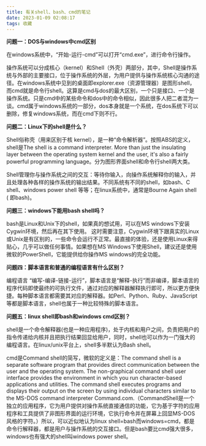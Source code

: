 ```yaml
---
title: 有关shell、bash、cmd的笔记
date: 2023-01-09 02:08:17
tags: 收藏
---
```


**问题一：DOS与windows中cmd区别**

在windows系统中，“开始-运行-cmd”可以打开“cmd.exe”，进行命令行操作。

操作系统可以分成核心（kernel）和Shell（外壳）两部分，其中，Shell是操作系统与外部的主要接口，位于操作系统的外层，为用户提供与操作系统核心沟通的途径。在windows系统中见到的桌面即explorer.exe（资源管理器）是图形shell，而cmd就是命令行shell。这算是cmd与dos的最大区别，一个只是接口、一个是操作系统。只是cmd中的某些命令和dos中的命令相似，因此很多人把二者混为一谈。cmd属于windows系统的一部分，dos本身就是一个系统，在dos系统下可以删除，修复windows系统，而在cmd下则不行。

 

**问题二：Linux下的shell是什么？**

 

Shell俗称壳（用来区别于核 kernel），是一种“命令解析器”。按照ABS的定义，shell是The shell is a command interpreter. More than just the insulating layer between the operating system kernel and the user, it's also a fairly powerful programming language。分为图形界面shell和命令行shell两大类。

Shell管理你与操作系统之间的交互：等待你输入，向操作系统解释你的输入，并且处理各种各样的操作系统的输出结果。不同系统有不同的shell，如bash、C shell、windows power shell 等等；在linux系统中，通常是Bourne Again shell ( 即bash)。

 

**问题三：windows下能用bash shell吗？**

 

bash是Linux和Unix下的shell，如果真的想试用，可以在MS windows下安装Cygwin环境，然后再在其下使用。 这时需要注意，Cygwin环境下跟真实的Linux或Unix是有区别的，一些命令会运行不正常。最直接的体验，还是使用Linux来得贴心，几乎可以做任何事情。如果想在MS Windows下使用Shell，建议还是使用微软的PowerShell，它能提供给你操作MS windows的完全功能。

 

**问题四：脚本语言和普通的编程语言有什么区别？**

 

编程语言 “编写-编译-链接-运行”，脚本语言是“解释-执行”而非编译，脚本语言的程序代码即使最终的可执行文件，通过对应的解释器解释执行即可，所以更方便快捷。每种脚本语言都需要其对应的解释器。如Perl、Python、Ruby、JavaScript等都是脚本语言，shell也属于一种比较特殊的脚本语言。

 

**问题五：linux shell即bash和windows cmd区别？**

 

shell是一个命令解释器(也是一种应用程序)，处于内核和用户之间，负责把用户的指令传递给内核并且把执行结果回显给用户，同时，shell也可以作为一门强大的编程语言。在linux/unix平台上，shell多半默认为Bash shell。

cmd是Command shell的简写，微软的定义是：The command shell is a separate software program that provides direct communication between the user and the operating system. The non-graphical command shell user interface provides the environment in which you run character-based applications and utilities. The command shell executes programs and displays their output on the screen by using individual characters similar to the MS-DOS command interpreter Command.com.（CommandShell是一个独立的应用程序，它为用户提供对操作系统直接通信的功能，它为基于字符的应用程序和工具提供了非图形界面的运行环境，它执行命令并在屏幕上回显MS-DOS风格的字符。）所以，可以近似地认为linux shell=bash而windows=cmd，都是命令行解释器，都是用户与操作系统的交互接口。但是bash要比cmd强大很多，windows也有强大的shell叫windows power shell。
